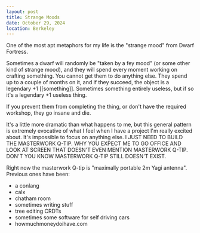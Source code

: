 ```yaml
---
layout: post
title: Strange Moods
date: October 29, 2024
location: Berkeley
---
```


One of the most apt metaphors for my life is the "strange mood" from Dwarf Fortress.

Sometimes a dwarf will randomly be "taken by a fey mood" (or some other kind of strange mood), and they will spend every moment working on crafting something. You cannot get them to do anything else. They spend up to a couple of months on it, and if they succeed, the object is a legendary +1 \[\[something\]\]. Sometimes something entirely useless, but if so it's a legendary +1 useless thing.

If you prevent them from completing the thing, or don't have the required workshop, they go insane and die.

It's a little more dramatic than what happens to me, but this general pattern is extremely evocative of what I feel when I have a project I'm really excited about. It's impossible to focus on anything else. I JUST NEED TO BUILD THE MASTERWORK Q-TIP. WHY YOU EXPECT ME TO GO OFFICE AND LOOK AT SCREEN THAT DOESN'T EVEN MENTION MASTERWORK Q-TIP. DON'T YOU KNOW MASTERWORK Q-TIP STILL DOESN'T EXIST.

Right now the masterwork Q-tip is "maximally portable 2m Yagi antenna". Previous ones have been:

- a conlang
- calx
- chatham room
- sometimes writing stuff
- tree editing CRDTs
- sometimes some software for self driving cars
- howmuchmoneydoihave.com
